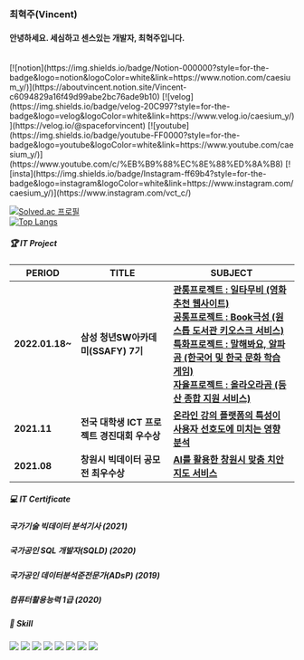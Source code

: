 ### 최혁주(Vincent) 
#### 안녕하세요. 세심하고 센스있는 개발자, 최혁주입니다.

<br>
[![notion](https://img.shields.io/badge/Notion-000000?style=for-the-badge&logo=notion&logoColor=white&link=https://www.notion.com/caesium_y/)](https://aboutvincent.notion.site/Vincent-c6094829a16f49d99abe2bc76ade9b10) [![velog](https://img.shields.io/badge/velog-20C997?style=for-the-badge&logo=velog&logoColor=white&link=https://www.velog.io/caesium_y/)](https://velog.io/@spaceforvincent) [![youtube](https://img.shields.io/badge/youtube-FF0000?style=for-the-badge&logo=youtube&logoColor=white&link=https://www.youtube.com/caesium_y/)](https://www.youtube.com/c/%EB%B9%88%EC%8E%88%ED%8A%B8) [![insta](https://img.shields.io/badge/Instagram-ff69b4?style=for-the-badge&logo=instagram&logoColor=white&link=https://www.instagram.com/caesium_y/)](https://www.instagram.com/vct_c/)


[![Solved.ac 프로필](http://mazassumnida.wtf/api/mini/generate_badge?boj=chj5356)](https://solved.ac/chj5356)
<br>
[![Top Langs](https://github-readme-stats.vercel.app/api/top-langs/?username=spaceforvincent&layout=compact)](https://github.com/spaceforvincent/github-readme-stats)

##### 🏆 IT Project  

| PERIOD | TITLE | SUBJECT |
| ------- | ------- | -------|
| **2022.01.18~** | **삼성 청년SW아카데미(SSAFY) 7기** | [**관통프로젝트 : 일타무비 (영화추천 웹사이트)**](https://github.com/spaceforvincent/2022-Project-OneHitMovie) </br> [**공통프로젝트 : Book극성 (원스톱 도서관 키오스크 서비스)**](https://github.com/spaceforvincent/2022-Project-Book) </br> [**특화프로젝트 : 말해봐요, 알파곰 (한국어 및 한국 문화 학습 게임)**](https://github.com/spaceforvincent/2022-Project-Alphagom) </br> [**자율프로젝트 : 올라오라곰 (등산 종합 지원 서비스)**](https://github.com/spaceforvincent/2022-Project-Olaoragom)|
| **2021.11** | **전국 대학생 ICT 프로젝트 경진대회 우수상** | [**온라인 강의 플랫폼의 특성이 사용자 선호도에 미치는 영향 분석**](https://github.com/spaceforvincent/2021-Project-ICT) |
| **2021.08** | **창원시 빅데이터 공모전 최우수상** | [**AI를 활용한 창원시 맞춤 치안지도 서비스**](https://github.com/spaceforvincent/2021-Project-Police) |

##### 💻 IT Certificate  

##### 국가기술 빅데이터 분석기사 (2021)
##### 국가공인 SQL 개발자(SQLD) (2020)
##### 국가공인 데이터분석준전문가(ADsP) (2019)
##### 컴퓨터활용능력 1급 (2020)


##### 🧩 Skill  
<img src="https://img.shields.io/badge/Python-3776AB?style=for-the-badge&logo=Python&logoColor=white"> <img src="https://img.shields.io/badge/javascript-F7DF1E?style=for-the-badge&logo=javascript&logoColor=white">
<img src="https://img.shields.io/badge/Pandas-150458?style=for-the-badge&logo=Pandas&logoColor=white"> <img src="https://img.shields.io/badge/Scikitlearn-F7931E?style=for-the-badge&logo=Scikitlearn&logoColor=white"> <img src="https://img.shields.io/badge/tensorflow-FF6F00?style=for-the-badge&logo=tensorflow&logoColor=white"> <img src="https://img.shields.io/badge/sql-003B57?style=for-the-badge&logo=sql&logoColor=white">
<img src="https://img.shields.io/badge/react-61DAFB?style=for-the-badge&logo=react&logoColor=white"> <img src="https://img.shields.io/badge/reactnative-61DAFB?style=for-the-badge&logo=reactnative&logoColor=white">
